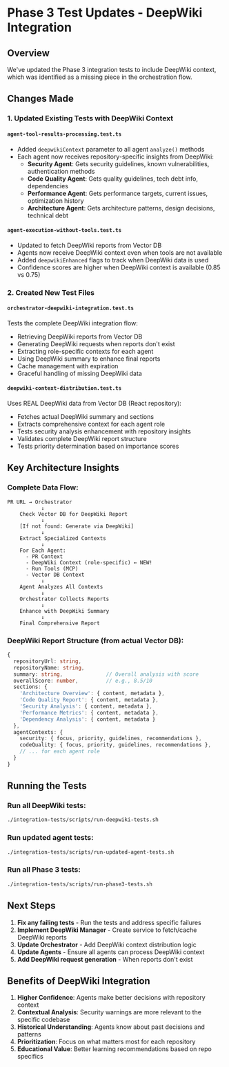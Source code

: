 # Phase 3 Test Updates - DeepWiki Integration

## Overview
We've updated the Phase 3 integration tests to include DeepWiki context, which was identified as a missing piece in the orchestration flow.

## Changes Made

### 1. Updated Existing Tests with DeepWiki Context

#### `agent-tool-results-processing.test.ts`
- Added `deepwikiContext` parameter to all agent `analyze()` methods
- Each agent now receives repository-specific insights from DeepWiki:
  - **Security Agent**: Gets security guidelines, known vulnerabilities, authentication methods
  - **Code Quality Agent**: Gets quality guidelines, tech debt info, dependencies
  - **Performance Agent**: Gets performance targets, current issues, optimization history
  - **Architecture Agent**: Gets architecture patterns, design decisions, technical debt

#### `agent-execution-without-tools.test.ts`
- Updated to fetch DeepWiki reports from Vector DB
- Agents now receive DeepWiki context even when tools are not available
- Added `deepwikiEnhanced` flags to track when DeepWiki data is used
- Confidence scores are higher when DeepWiki context is available (0.85 vs 0.75)

### 2. Created New Test Files

#### `orchestrator-deepwiki-integration.test.ts`
Tests the complete DeepWiki integration flow:
- Retrieving DeepWiki reports from Vector DB
- Generating DeepWiki requests when reports don't exist
- Extracting role-specific contexts for each agent
- Using DeepWiki summary to enhance final reports
- Cache management with expiration
- Graceful handling of missing DeepWiki data

#### `deepwiki-context-distribution.test.ts`
Uses REAL DeepWiki data from Vector DB (React repository):
- Fetches actual DeepWiki summary and sections
- Extracts comprehensive context for each agent role
- Tests security analysis enhancement with repository insights
- Validates complete DeepWiki report structure
- Tests priority determination based on importance scores

## Key Architecture Insights

### Complete Data Flow:
```
PR URL → Orchestrator
           ↓
    Check Vector DB for DeepWiki Report
           ↓
    [If not found: Generate via DeepWiki]
           ↓
    Extract Specialized Contexts
           ↓
    For Each Agent:
      - PR Context
      - DeepWiki Context (role-specific) ← NEW!
      - Run Tools (MCP)
      - Vector DB Context
           ↓
    Agent Analyzes All Contexts
           ↓
    Orchestrator Collects Reports
           ↓
    Enhance with DeepWiki Summary
           ↓
    Final Comprehensive Report
```

### DeepWiki Report Structure (from actual Vector DB):
```typescript
{
  repositoryUrl: string,
  repositoryName: string,
  summary: string,              // Overall analysis with score
  overallScore: number,         // e.g., 8.5/10
  sections: {
    'Architecture Overview': { content, metadata },
    'Code Quality Report': { content, metadata },
    'Security Analysis': { content, metadata },
    'Performance Metrics': { content, metadata },
    'Dependency Analysis': { content, metadata }
  },
  agentContexts: {
    security: { focus, priority, guidelines, recommendations },
    codeQuality: { focus, priority, guidelines, recommendations },
    // ... for each agent role
  }
}
```

## Running the Tests

### Run all DeepWiki tests:
```bash
./integration-tests/scripts/run-deepwiki-tests.sh
```

### Run updated agent tests:
```bash
./integration-tests/scripts/run-updated-agent-tests.sh
```

### Run all Phase 3 tests:
```bash
./integration-tests/scripts/run-phase3-tests.sh
```

## Next Steps

1. **Fix any failing tests** - Run the tests and address specific failures
2. **Implement DeepWiki Manager** - Create service to fetch/cache DeepWiki reports
3. **Update Orchestrator** - Add DeepWiki context distribution logic
4. **Update Agents** - Ensure all agents can process DeepWiki context
5. **Add DeepWiki request generation** - When reports don't exist

## Benefits of DeepWiki Integration

1. **Higher Confidence**: Agents make better decisions with repository context
2. **Contextual Analysis**: Security warnings are more relevant to the specific codebase
3. **Historical Understanding**: Agents know about past decisions and patterns
4. **Prioritization**: Focus on what matters most for each repository
5. **Educational Value**: Better learning recommendations based on repo specifics
